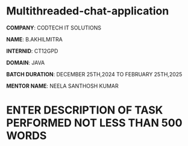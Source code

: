 # Multithreaded-chat-application

**COMPANY**: CODTECH IT SOLUTIONS

**NAME**: B.AKHILMITRA

**INTERNID**: CT12GPD

**DOMAIN**: JAVA

**BATCH DURATION**: DECEMBER 25TH,2024 TO FEBRUARY 25TH,2025

**MENTOR NAME**: NEELA SANTHOSH KUMAR

# ENTER DESCRIPTION OF TASK PERFORMED NOT LESS THAN 500 WORDS
